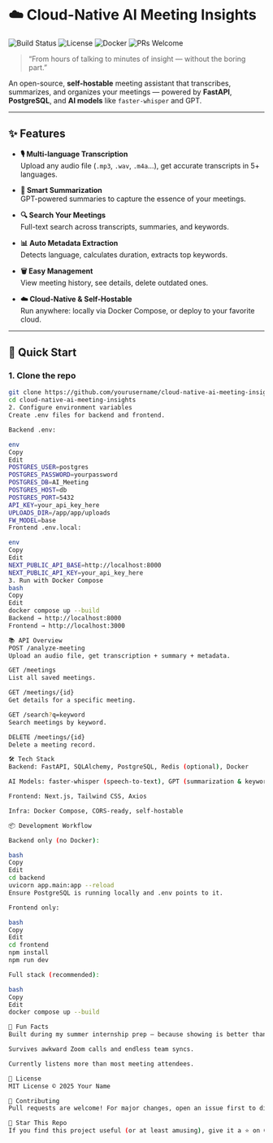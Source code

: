 # ☁️ Cloud-Native AI Meeting Insights

![Build Status](https://img.shields.io/badge/build-passing-brightgreen)
![License](https://img.shields.io/badge/license-MIT-blue)
![Docker](https://img.shields.io/badge/docker-ready-blue)
![PRs Welcome](https://img.shields.io/badge/PRs-welcome-brightgreen)

> “From hours of talking to minutes of insight — without the boring part.”

An open-source, **self-hostable** meeting assistant that transcribes, summarizes, and organizes your meetings — powered by **FastAPI**, **PostgreSQL**, and **AI models** like `faster-whisper` and GPT.

---

## ✨ Features

- **🎙️ Multi-language Transcription**  
  Upload any audio file (`.mp3`, `.wav`, `.m4a`…), get accurate transcripts in 5+ languages.
  
- **🧠 Smart Summarization**  
  GPT-powered summaries to capture the essence of your meetings.
  
- **🔍 Search Your Meetings**  
  Full-text search across transcripts, summaries, and keywords.
  
- **📊 Auto Metadata Extraction**  
  Detects language, calculates duration, extracts top keywords.
  
- **🗑️ Easy Management**  
  View meeting history, see details, delete outdated ones.
  
- **☁️ Cloud-Native & Self-Hostable**  
  Run anywhere: locally via Docker Compose, or deploy to your favorite cloud.

---

## 🚀 Quick Start

### 1. Clone the repo
```bash
git clone https://github.com/yourusername/cloud-native-ai-meeting-insights.git
cd cloud-native-ai-meeting-insights
2. Configure environment variables
Create .env files for backend and frontend.

Backend .env:

env
Copy
Edit
POSTGRES_USER=postgres
POSTGRES_PASSWORD=yourpassword
POSTGRES_DB=AI_Meeting
POSTGRES_HOST=db
POSTGRES_PORT=5432
API_KEY=your_api_key_here
UPLOADS_DIR=/app/app/uploads
FW_MODEL=base
Frontend .env.local:

env
Copy
Edit
NEXT_PUBLIC_API_BASE=http://localhost:8000
NEXT_PUBLIC_API_KEY=your_api_key_here
3. Run with Docker Compose
bash
Copy
Edit
docker compose up --build
Backend → http://localhost:8000
Frontend → http://localhost:3000

📚 API Overview
POST /analyze-meeting
Upload an audio file, get transcription + summary + metadata.

GET /meetings
List all saved meetings.

GET /meetings/{id}
Get details for a specific meeting.

GET /search?q=keyword
Search meetings by keyword.

DELETE /meetings/{id}
Delete a meeting record.

🛠️ Tech Stack
Backend: FastAPI, SQLAlchemy, PostgreSQL, Redis (optional), Docker

AI Models: faster-whisper (speech-to-text), GPT (summarization & keywords)

Frontend: Next.js, Tailwind CSS, Axios

Infra: Docker Compose, CORS-ready, self-hostable

📦 Development Workflow

Backend only (no Docker):

bash
Copy
Edit
cd backend
uvicorn app.main:app --reload
Ensure PostgreSQL is running locally and .env points to it.

Frontend only:

bash
Copy
Edit
cd frontend
npm install
npm run dev

Full stack (recommended):

bash
Copy
Edit
docker compose up --build

🤖 Fun Facts
Built during my summer internship prep — because showing is better than telling.

Survives awkward Zoom calls and endless team syncs.

Currently listens more than most meeting attendees.

📜 License
MIT License © 2025 Your Name

💌 Contributing
Pull requests are welcome! For major changes, open an issue first to discuss what you’d like to change.

🌟 Star This Repo
If you find this project useful (or at least amusing), give it a ⭐ on GitHub — it keeps the AI awake.
